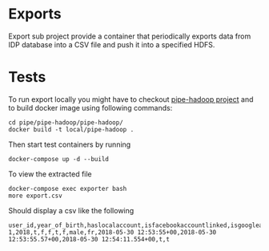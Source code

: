 # Exports

Export sub project provide a container that periodically exports data from IDP database into a CSV file and push it into a specified HDFS.

# Tests

To run export locally you might have to checkout [pipe-hadoop project](https://git.ebu.io/pipe/pipe-hadoop) and to build docker image using following commands:

```
cd pipe/pipe-hadoop/pipe-hadoop/
docker build -t local/pipe-hadoop .
```

Then start test containers by running 

```
docker-compose up -d --build
```

To view the extracted file

```
docker-compose exec exporter bash
more export.csv
```

Should display a csv like the following

```
user_id,year_of_birth,haslocalaccount,isfacebookaccountlinked,isgoogleaccountlinked,haslocalaccount,isemailaddressverfied,gender,language,last_seen,created_at,updated_at,hasfirstnamefilled,haslastnamefilled
1,2018,t,f,f,t,f,male,fr,2018-05-30 12:53:55+00,2018-05-30 12:53:55.57+00,2018-05-30 12:54:11.554+00,t,t
```
